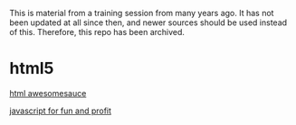 This is material from a training session from many years ago. It has not been
updated at all since then, and newer sources should be used instead of this.
Therefore, this repo has been archived.

html5
=====

[html awesomesauce](https://github.com/wallymathieu/html5/tree/master/reveal.js)

[javascript for fun and profit](javascript_for_fun_and_profit.md)
